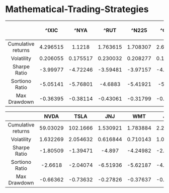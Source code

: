 # Mathematical-Trading-Strategies

||**^IXIC**|**^NYA**|<p></p><p>**^RUT**</p>|<p></p><p>**^N225**</p>|<p></p><p>**^GSPC**</p>|
| :-: | :-: | :-: | :-: | :-: | :-: |
|Cumulative returns|4\.296515|1\.1218|1\.763615|1\.708307|2\.680068|
|Volatility|0\.206055|0\.175517|0\.230032|0\.208277|0\.177607|
|Sharpe Ratio|-3.99977|-4.72246|-3.59481|-3.97157|-4.65208|
|Sortiono Ratio|-5.05141|-5.76801|-4.6883|-5.41921|-5.6953|
|Max Drawdown|-0.36395|-0.38114|-0.43061|-0.31799|-0.33925|



||**NVDA**|**TSLA**|**JNJ**|**WMT**|**JPM**|
| :-: | :-: | :-: | :-: | :-: | :-: |
|Cumulative returns|59\.03029|102\.1666|1\.530921|1\.783884|2\.226138|
|Volatility|1\.632269|2\.054632|0\.616844|0\.710143|1\.040541|
|Sharpe Ratio|-1.80509|-1.39471|-4.897|-4.24982|-2.89315|
|Sortiono Ratio|-2.6618|-2.04074|-6.51936|-5.62187|-4.03647|
|Max Drawdown|-0.66362|-0.73632|-0.27826|-0.37637|-0.43986|
